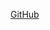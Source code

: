 [GitHub](https://github.com/Sunbrith/Project_DA_Java_EN_Come_to_the_Rescue_of_a_Java_Application/tree/master/HemeBiotech)
